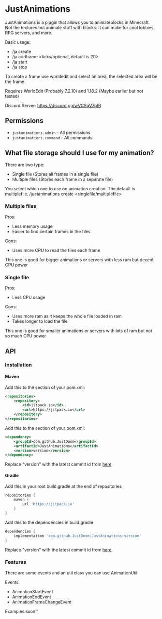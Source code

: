 # JustAnimations

JustAnimations is a plugin that allows you to animateblocks in Minecraft. 
Not the textures but animate stuff with blocks. It can make for cool lobbies,
RPG servers, and more.

Basic usage:
- /ja create <name>
- /ja <name> addframe <ticks/optional, default is 20>
- /ja <name> start
- /ja <name> stop

To create a frame use worldedit and select an area, the selected area will be the frame

Requires WorldEdit (Probably 7.2.10) and 1.18.2 (Maybe earlier but not tested)

Discord Server: https://discord.gg/wVCSqV7ptB

## Permissions

- `justanimations.admin` - All permissions
- `justanimations.command` - All commands

## What file storage should I use for my animation?
There are two type:
- Single file (Stores all frames in a single file)
- Multiple files (Stores each frame in a separate file)

You select which one to use on animation creation.  The default is multiplefile.
/justanimations create <name> <singlefile/multiplefile>

### Multiple files

Pros:

- Less memory usage
- Easier to find certain frames in the files

Cons:

- Uses more CPU to read the files each frame

This one is good for bigger animations or servers with less ram but decent CPU power

### Single file

Pros:

- Less CPU usage

Cons:

- Uses more ram as it keeps the whole file loaded in ram
- Takes longer to load the file

This one is good for smaller animations or servers with lots of ram but not so much CPU power

## API

### Installation

#### Maven

Add this to the <repositories> section of your pom.xml:
```xml
<repositories>
	<repository>
        <id>jitpack.io</id>
        <url>https://jitpack.io</url>
    </repository>
</repositories>
```

Add this to the <dependencies> section of your pom.xml:
```xml
<dependency>
    <groupId>com.github.JustDoom</groupId>
    <artifactId>JustAnimations</artifactId>
    <version>version</version>
</dependency>
```

Replace "version" with the latest commit id from [here](https://jitpack.io/#JustDoom/JustAnimations/).

#### Gradle

Add this in your root build.gradle at the end of repositories
```gradle
repositories {
    maven {
        url 'https://jitpack.io'
    }
}
```

Add this to the dependencies in build.gradle
```gradle
dependencies {
    implementation 'com.github.JustDoom:JustAnimations:version'
}
```

Replace "version" with the latest commit id from [here](https://jitpack.io/#JustDoom/JustAnimations/).

### Features

There are some events and an util class you can use AnimationUtil

Events:
- AnimationStartEvent
- AnimationEndEvent
- AnimationFrameChangeEvent

Examples soon:tm: